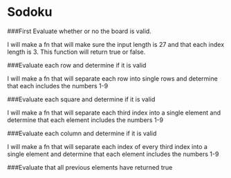 # Sodoku

###First Evaluate whether or no the board is valid. 

I will make a fn that will make sure the input length is 27 and that each index length is 3. This function will return true or false.

###Evaluate each row and determine if it is valid

I will make a fn that will separate each row into single rows and determine that each includes the numbers 1-9

###Evaluate each square and determine if it is valid

I will make a fn that will separate each third index into a single element and determine that each element includes the numbers 1-9

###Evaluate each column and determine if it is valid

I will make a fn that will separate each index of every third index into a single element and determine that each element includes the numbers 1-9

###Evaluate that all previous elements have returned true
